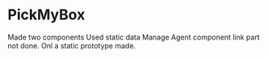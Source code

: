 # PickMyBox
Made two components
Used static data
Manage Agent component link part not done.
Onl a static prototype made.
